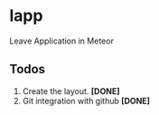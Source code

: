 # lapp
Leave Application in Meteor

## Todos
1. Create the layout. **[DONE]**
2. Git integration with github **[DONE]**
